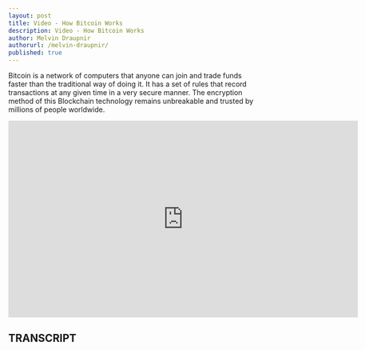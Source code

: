 ```yaml
---
layout: post
title: Video - How Bitcoin Works
description: Video - How Bitcoin Works
author: Melvin Draupnir
authorurl: /melvin-draupnir/
published: true
---
```


<p>Bitcoin is a network of computers that anyone can join and trade funds faster than the traditional way of doing it. It has a set of rules that record transactions at any given time in a very secure manner. The encryption method of this Blockchain technology remains unbreakable and trusted by millions of people worldwide.</p>

<center><iframe width="700" height="394" src="https://www.youtube.com/embed/5LMS0PIzGh8" frameborder="0" allowfullscreen></iframe></center>

<h2>TRANSCRIPT</h2>
